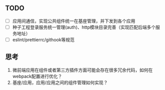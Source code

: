 ## TODO

- [ ] 应用间通信，实现公共组件统一在基座管理，并下发到各个应用
- [ ] 种子工程登录服务统一管理(auth)、http模块目录完善（实现匹配后端多个服务地址）
- [ ] eslint/prettierrc/githook等规范

## 思考

1. 微前端应用在组件或者第三方插件方面可能会存在很多冗余代码，如何在webpack配置进行优化？
2. 基座/应用，应用/应用之间的组件管理如何实现？